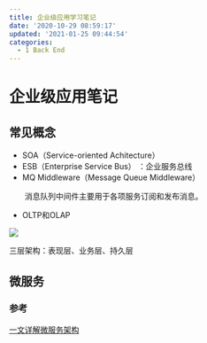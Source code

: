 ```yaml
---
title: 企业级应用学习笔记
date: '2020-10-29 08:59:17'
updated: '2021-01-25 09:44:54'
categories:
  - 1 Back End
---
```

# 企业级应用笔记

## 常见概念

- SOA（Service-oriented Achitecture）
- ESB（Enterprise Service Bus） ：企业服务总线
- MQ Middleware（Message Queue Middleware） 

　　消息队列中间件主要用于各项服务订阅和发布消息。

- OLTP和OLAP

![](https://raw.githubusercontent.com/furrybear/res/master/img/20190501141421.png)

三层架构：表现层、业务层、持久层

## 微服务

### 参考

[一文详解微服务架构](https://mp.weixin.qq.com/s/SH6OqbYNA5xCmjvHqq_1xQ)
